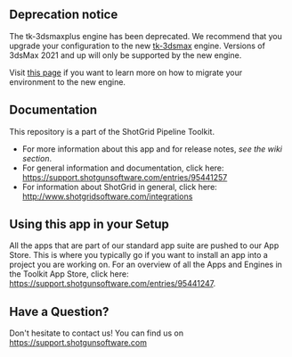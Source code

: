 ## Deprecation notice

The tk-3dsmaxplus engine has been deprecated. We recommend that you upgrade your configuration to the new [tk-3dsmax](https://github.com/shotgunsoftware/tk-3dsmax) engine. Versions of 3dsMax 2021 and up will only be supported by the new engine.

Visit [this page](https://developer.shotgridsoftware.com/tk-3dsmax) if you want to learn more
on how to migrate your environment to the new engine.

## Documentation
This repository is a part of the ShotGrid Pipeline Toolkit.

- For more information about this app and for release notes, *see the wiki section*.
- For general information and documentation, click here: https://support.shotgunsoftware.com/entries/95441257
- For information about ShotGrid in general, click here: http://www.shotgridsoftware.com/integrations

## Using this app in your Setup
All the apps that are part of our standard app suite are pushed to our App Store. 
This is where you typically go if you want to install an app into a project you are
working on. For an overview of all the Apps and Engines in the Toolkit App Store,
click here: https://support.shotgunsoftware.com/entries/95441247.

## Have a Question?
Don't hesitate to contact us! You can find us on https://support.shotgunsoftware.com